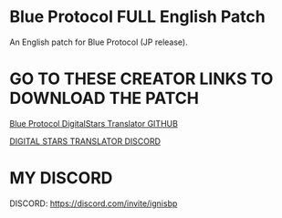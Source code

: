 # Blue Protocol FULL English Patch
An English patch for Blue Protocol (JP release).

# GO TO THESE CREATOR LINKS TO DOWNLOAD THE PATCH

[Blue Protocol DigitalStars Translator GITHUB](https://github.com/digitalstars/BlueProtocol-Translate)

[DIGITAL STARS TRANSLATOR DISCORD](https://discord.gg/QwAATupB4b)

# MY DISCORD
DISCORD: https://discord.com/invite/ignisbp
